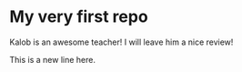 # My very first repo

Kalob is an awesome teacher! I will leave him a nice review! 

This is a new line here.
